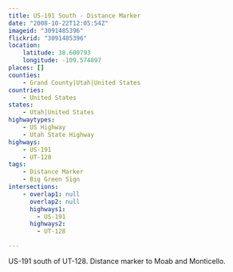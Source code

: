 ```yaml
---
title: US-191 South - Distance Marker
date: "2008-10-22T12:05:54Z"
imageid: "3091485396"
flickrid: "3091485396"
location:
    latitude: 38.600793
    longitude: -109.574897
places: []
counties:
    - Grand County|Utah|United States
countries:
    - United States
states:
    - Utah|United States
highwaytypes:
    - US Highway
    - Utah State Highway
highways:
    - US-191
    - UT-128
tags:
    - Distance Marker
    - Big Green Sign
intersections:
    - overlap1: null
      overlap2: null
      highways1:
        - US-191
      highways2:
        - UT-128

---
```

US-191 south of UT-128. Distance marker to Moab and Monticello.